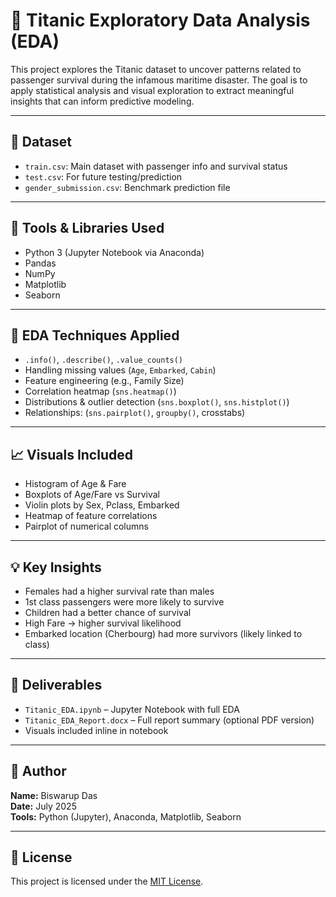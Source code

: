 # 🚢 Titanic Exploratory Data Analysis (EDA)

This project explores the Titanic dataset to uncover patterns related to passenger survival during the infamous maritime disaster. The goal is to apply statistical analysis and visual exploration to extract meaningful insights that can inform predictive modeling.

---

## 📂 Dataset

- `train.csv`: Main dataset with passenger info and survival status
- `test.csv`: For future testing/prediction
- `gender_submission.csv`: Benchmark prediction file

---

## 🧰 Tools & Libraries Used

- Python 3 (Jupyter Notebook via Anaconda)
- Pandas
- NumPy
- Matplotlib
- Seaborn

---

## 🧪 EDA Techniques Applied

- `.info()`, `.describe()`, `.value_counts()`
- Handling missing values (`Age`, `Embarked`, `Cabin`)
- Feature engineering (e.g., Family Size)
- Correlation heatmap (`sns.heatmap()`)
- Distributions & outlier detection (`sns.boxplot()`, `sns.histplot()`)
- Relationships: (`sns.pairplot()`, `groupby()`, crosstabs)

---

## 📈 Visuals Included

- Histogram of Age & Fare
- Boxplots of Age/Fare vs Survival
- Violin plots by Sex, Pclass, Embarked
- Heatmap of feature correlations
- Pairplot of numerical columns

---

## 💡 Key Insights

- Females had a higher survival rate than males
- 1st class passengers were more likely to survive
- Children had a better chance of survival
- High Fare → higher survival likelihood
- Embarked location (Cherbourg) had more survivors (likely linked to class)

---

## 📌 Deliverables

- `Titanic_EDA.ipynb` – Jupyter Notebook with full EDA
- `Titanic_EDA_Report.docx` – Full report summary (optional PDF version)
- Visuals included inline in notebook

---

## 👤 Author

**Name:** Biswarup Das  
**Date:** July 2025  
**Tools:** Python (Jupyter), Anaconda, Matplotlib, Seaborn

---

## 📜 License

This project is licensed under the [MIT License](LICENSE).
